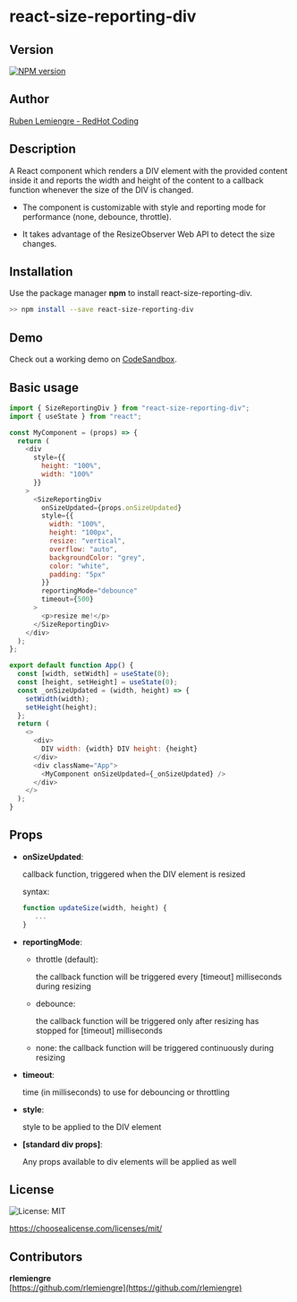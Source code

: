 # react-size-reporting-div

## Version

[![NPM version](https://img.shields.io/npm/v/react-size-reporting-div.svg?style=popout-square)](https://www.npmjs.com/package/react-size-reporting-div)

## Author

[Ruben Lemiengre - RedHot Coding](https://redhotcoding.com)

## Description

A React component which renders a DIV element with the provided content inside it and reports the width and height of the content to a callback function whenever the size of the DIV is changed.

-  The component is customizable with style and reporting mode for performance (none, debounce, throttle).

-  It takes advantage of the ResizeObserver Web API to detect the size changes.

## Installation

Use the package manager **npm** to install react-size-reporting-div.

```bash
>> npm install --save react-size-reporting-div
```

## Demo

Check out a working demo on [CodeSandbox](https://codesandbox.io/s/react-size-reporting-div-demo-i6sgh).

## Basic usage

```js
import { SizeReportingDiv } from "react-size-reporting-div";
import { useState } from "react";

const MyComponent = (props) => {
  return (
    <div
      style={{
        height: "100%",
        width: "100%"
      }}
    >
      <SizeReportingDiv
        onSizeUpdated={props.onSizeUpdated}
        style={{
          width: "100%",
          height: "100px",
          resize: "vertical",
          overflow: "auto",
          backgroundColor: "grey",
          color: "white",
          padding: "5px"
        }}
        reportingMode="debounce"
        timeout={500}
      >
        <p>resize me!</p>
      </SizeReportingDiv>
    </div>
  );
};

export default function App() {
  const [width, setWidth] = useState(0);
  const [height, setHeight] = useState(0);
  const _onSizeUpdated = (width, height) => {
    setWidth(width);
    setHeight(height);
  };
  return (
    <>
      <div>
        DIV width: {width} DIV height: {height}
      </div>
      <div className="App">
        <MyComponent onSizeUpdated={_onSizeUpdated} />
      </div>
    </>
  );
}
```

## Props

-  **onSizeUpdated**:

   callback function, triggered when the DIV element is resized

   syntax:

   ```js
   function updateSize(width, height) {
      ...
   }
   ```

-  **reportingMode**:

   -  throttle (default):

      the callback function will be triggered every [timeout] milliseconds during resizing

   -  debounce:

      the callback function will be triggered only after resizing has stopped for [timeout] milliseconds

   -  none:
      the callback function will be triggered continuously during resizing

-  **timeout**:

   time (in milliseconds) to use for debouncing or throttling

-  **style**:

   style to be applied to the DIV element

-  **[standard div props]**:

   Any props available to div elements will be applied as well

## License

![License: MIT](https://img.shields.io/badge/License-MIT-yellow.svg)

https://choosealicense.com/licenses/mit/

## Contributors

**rlemiengre**  
[https://github.com/rlemiengre](https://github.com/rlemiengre)
